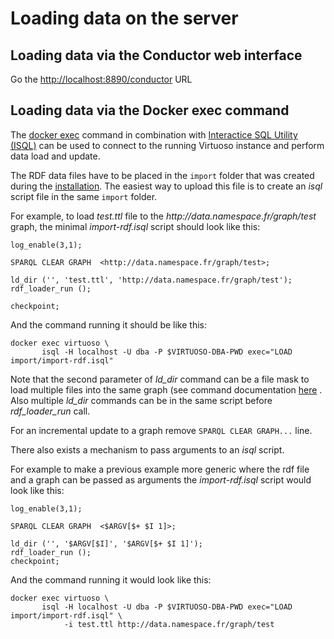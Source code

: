 # Loading data on the server

## Loading data via the Conductor web interface

Go the [http://localhost:8890/conductor](http://localhost:8890/conductor) URL

## Loading data via the Docker exec command
The [docker exec](https://docs.docker.com/engine/reference/commandline/exec/) command in combination with [Interactice SQL Utility (ISQL)](https://docs.openlinksw.com/virtuoso/invokingisql/)  can be used to connect to the running Virtuoso instance and perform data load and update.

The RDF data files have to be placed in the `import` folder that was created during the [installation](Installation.md). The easiest way to upload this file is to create an *isql* script file in the same `import` folder.

For example, to load *test.ttl* file to the *ht<span>tp://</span>data.namespace.fr/graph/test* graph, the minimal *import-rdf.isql* script should look like this:

```
log_enable(3,1);

SPARQL CLEAR GRAPH  <http://data.namespace.fr/graph/test>;

ld_dir ('', 'test.ttl', 'http://data.namespace.fr/graph/test');
rdf_loader_run ();

checkpoint;
```
And the command running it should be like this:
```
docker exec virtuoso \
       isql -H localhost -U dba -P $VIRTUOSO-DBA-PWD exec="LOAD import/import-rdf.isql"

```
Note that the second parameter of *ld_dir* command can be a file mask to load multiple files into the same graph (see command documentation [here](https://docs.openlinksw.com/virtuoso/fn_ld_dir/) . Also multiple *ld_dir* commands can be in the same script before *rdf_loader_run* call.

For an incremental update to a graph remove `SPARQL CLEAR GRAPH...` line.  


There also exists a mechanism to pass arguments to an *isql* script.

For example to make a previous example more generic where the rdf file and a graph can be passed as arguments the *import-rdf.isql* script would look like this:
```
log_enable(3,1);

SPARQL CLEAR GRAPH  <$ARGV[$+ $I 1]>;

ld_dir ('', '$ARGV[$I]', '$ARGV[$+ $I 1]');
rdf_loader_run ();
checkpoint;
```
And the command running it would look like this:
```
docker exec virtuoso \
       isql -H localhost -U dba -P $VIRTUOSO-DBA-PWD exec="LOAD import/import-rdf.isql" \
            -i test.ttl http://data.namespace.fr/graph/test

```
